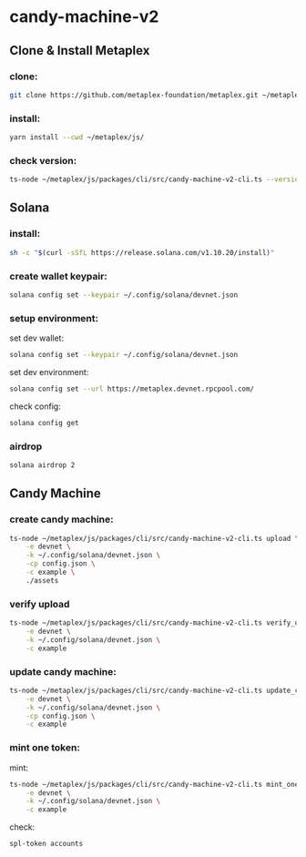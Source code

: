 # candy-machine-v2

## Clone & Install Metaplex

### clone:

```sh
git clone https://github.com/metaplex-foundation/metaplex.git ~/metaplex
```

### install:

```sh
yarn install --cwd ~/metaplex/js/
```

### check version:

```sh
ts-node ~/metaplex/js/packages/cli/src/candy-machine-v2-cli.ts --version
```

## Solana

### install:

```sh
sh -c "$(curl -sSfL https://release.solana.com/v1.10.20/install)"
```

### create wallet keypair:

```sh
solana config set --keypair ~/.config/solana/devnet.json
```

### setup environment:

set dev wallet:

```sh
solana config set --keypair ~/.config/solana/devnet.json
```

set dev environment:

```sh
solana config set --url https://metaplex.devnet.rpcpool.com/
```

check config:

```sh
solana config get
```

### airdrop

```sh
solana airdrop 2
```

## Candy Machine

### create candy machine:

```sh
ts-node ~/metaplex/js/packages/cli/src/candy-machine-v2-cli.ts upload \
    -e devnet \
    -k ~/.config/solana/devnet.json \
    -cp config.json \
    -c example \
    ./assets
```

### verify upload

```sh
ts-node ~/metaplex/js/packages/cli/src/candy-machine-v2-cli.ts verify_upload \
    -e devnet \
    -k ~/.config/solana/devnet.json \
    -c example
```

### update candy machine:

```sh
ts-node ~/metaplex/js/packages/cli/src/candy-machine-v2-cli.ts update_candy_machine \
    -e devnet \
    -k ~/.config/solana/devnet.json \
    -cp config.json \
    -c example
```

### mint one token:

mint:

```sh
ts-node ~/metaplex/js/packages/cli/src/candy-machine-v2-cli.ts mint_one_token \
    -e devnet \
    -k ~/.config/solana/devnet.json \
    -c example
```

check:

```sh
spl-token accounts
```
